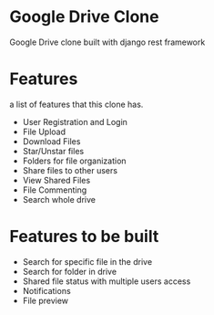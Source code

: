 # Google Drive Clone
Google Drive clone built with django rest framework

# Features
a list of  features that this clone has.

- User Registration and Login
- File Upload
- Download Files
- Star/Unstar files
- Folders for file organization
- Share files to other users
- View Shared Files
- File Commenting
- Search whole drive

# Features to be built
- Search for specific file in the drive
- Search for folder in drive
- Shared file status with multiple users access
- Notifications
- File preview 
